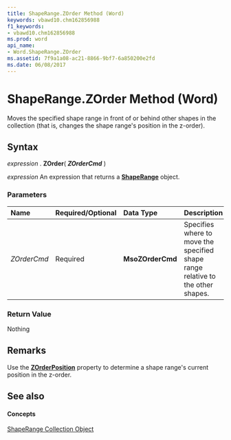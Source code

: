 ```yaml
---
title: ShapeRange.ZOrder Method (Word)
keywords: vbawd10.chm162856988
f1_keywords:
- vbawd10.chm162856988
ms.prod: word
api_name:
- Word.ShapeRange.ZOrder
ms.assetid: 7f9a1a08-ac21-8866-9bf7-6a850200e2fd
ms.date: 06/08/2017
---
```



# ShapeRange.ZOrder Method (Word)

Moves the specified shape range in front of or behind other shapes in the collection (that is, changes the shape range's position in the z-order).


## Syntax

 _expression_ . **ZOrder**( **_ZOrderCmd_** )

 _expression_ An expression that returns a **[ShapeRange](shaperange-object-word.md)** object.


### Parameters



|**Name**|**Required/Optional**|**Data Type**|**Description**|
|:-----|:-----|:-----|:-----|
| _ZOrderCmd_|Required| **MsoZOrderCmd**|Specifies where to move the specified shape range relative to the other shapes.|

### Return Value

Nothing


## Remarks

Use the  **[ZOrderPosition](shaperange-zorderposition-property-word.md)** property to determine a shape range's current position in the z-order.


## See also


#### Concepts


[ShapeRange Collection Object](shaperange-object-word.md)

